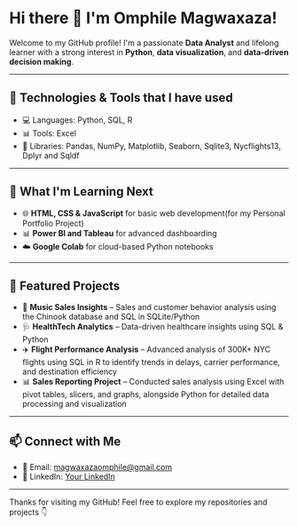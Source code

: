 # Hi there 👋 I'm Omphile Magwaxaza!

Welcome to my GitHub profile! I'm a passionate **Data Analyst** and lifelong learner with a strong interest in **Python**, **data visualization**, and **data-driven decision making**.

---

## 🔧 Technologies & Tools that I have used 
- 💻 Languages: Python, SQL, R
- 📊 Tools: Excel
- 🧰 Libraries: Pandas, NumPy, Matplotlib, Seaborn, Sqlite3, Nycflights13,  Dplyr and Sqldf

---

## 🚀 What I'm Learning Next
- 🌐 **HTML, CSS & JavaScript** for basic web development(for my Personal Portfolio Project)
- 📊 **Power BI and Tableau**  for advanced dashboarding
- ☁️ **Google Colab** for cloud-based Python notebooks

---
## 🌟 Featured Projects
- 🎵 **Music Sales Insights** – Sales and customer behavior analysis using the Chinook database and SQL in SQLite/Python  
- 🩺 **HealthTech Analytics** – Data-driven healthcare insights using SQL & Python  
- ✈️ **Flight Performance Analysis** – Advanced analysis of 300K+ NYC flights using SQL in R to identify trends in delays, carrier performance, and destination efficiency  
- 📊 **Sales Reporting Project** – Conducted sales analysis using Excel with pivot tables, slicers, and graphs, alongside Python for detailed data processing and visualization  


---
## 📫 Connect with Me
- 📧 Email: magwaxazaomphile@gmail.com
- 🔗 LinkedIn: [Your LinkedIn](https://www.linkedin.com/in/omphile-magwaxaza-7a06302aa)  


---

Thanks for visiting my GitHub! Feel free to explore my repositories and projects 👇

